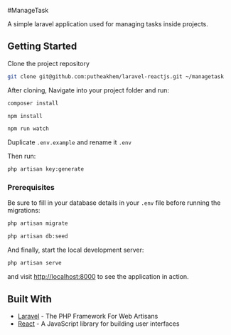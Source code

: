 #ManageTask 

A simple laravel application used for managing tasks inside projects. 

## Getting Started

Clone the project repository 

```bash
git clone git@github.com:putheakhem/laravel-reactjs.git ~/managetask
```

After cloning, Navigate into your project folder and  run:

```bash
composer install
```

```bash
npm install
```


```bash
npm run watch
```

Duplicate `.env.example` and rename it `.env`

Then run:

```bash
php artisan key:generate
```

### Prerequisites

Be sure to fill in your database details in your `.env` file before running the migrations:

```bash
php artisan migrate
```

```bash
php artisan db:seed
```

And finally, start the local development server:

```bash
php artisan serve
```

and visit [http://localhost:8000](http://localhost:8000) to see the application in action.

## Built With

* [Laravel](https://laravel.com) - The PHP Framework For Web Artisans
* [React](https://reactjs.org) - A JavaScript library for building user interfaces
